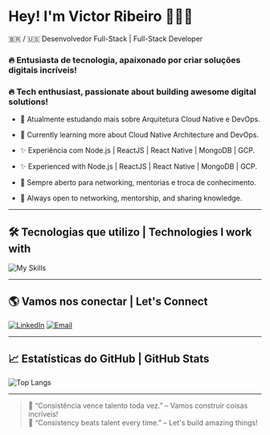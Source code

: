 
# Hey! I'm Victor Ribeiro 👨‍💻🚀

🇧🇷 / 🇺🇸 Desenvolvedor Full-Stack | Full-Stack Developer

### 🔥 Entusiasta de tecnologia, apaixonado por criar soluções digitais incríveis!
### 🔥 Tech enthusiast, passionate about building awesome digital solutions!

- 🧠 Atualmente estudando mais sobre Arquitetura Cloud Native e DevOps.
- 🧠 Currently learning more about Cloud Native Architecture and DevOps.

- ✨ Experiência com Node.js | ReactJS | React Native | MongoDB | GCP.
- ✨ Experienced with Node.js | ReactJS | React Native | MongoDB | GCP.

- 💬 Sempre aberto para networking, mentorias e troca de conhecimento.
- 💬 Always open to networking, mentorship, and sharing knowledge.

---

## 🛠️ Tecnologias que utilizo | Technologies I work with
![My Skills](https://skillicons.dev/icons?i=react,nodejs,typescript,javascript,mongodb,postgres,docker,aws,gcp,html,css)

---

## 🌎 Vamos nos conectar | Let's Connect
[![LinkedIn](https://img.shields.io/badge/LinkedIn-blue?logo=linkedin&logoColor=white)](https://linkedin.com/in/victorrib01)
[![Email](https://img.shields.io/badge/Email-Contact-red?logo=gmail&logoColor=white)](mailto:vvictorrib@gmail.com)

---

## 📈 Estatísticas do GitHub | GitHub Stats
![Top Langs](https://github-readme-stats.vercel.app/api/top-langs/?username=victorrib01&layout=compact&theme=default)

---

> 🎯 “Consistência vence talento toda vez.” – Vamos construir coisas incríveis!  
> 🎯 “Consistency beats talent every time.” – Let's build amazing things!
